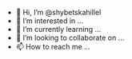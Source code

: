 - 👋 Hi, I’m @shybetskahillel
- 👀 I’m interested in ...
- 🌱 I’m currently learning ...
- 💞️ I’m looking to collaborate on ...
- 📫 How to reach me ...

<!---
shybetskahillel/shybetskahillel is a ✨ special ✨ repository because its `README.md` (this file) appears on your GitHub profile.
You can click the Preview link to take a look at your changes.
--->
